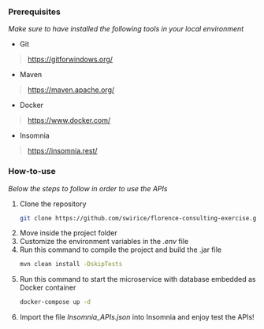 ### Prerequisites

_Make sure to have installed the following tools in your local environment_

* Git
> https://gitforwindows.org/
* Maven
> https://maven.apache.org/
* Docker
> https://www.docker.com/
* Insomnia
> https://insomnia.rest/

### How-to-use

_Below the steps to follow in order to use the APIs_

1. Clone the repository
   ```sh
   git clone https://github.com/swirice/florence-consulting-exercise.git
   ```
2. Move inside the project folder
3. Customize the environment variables in the _.env_ file
4. Run this command to compile the project and build the .jar file
   ```sh
   mvn clean install -DskipTests
   ```
5. Run this command to start the microservice with database embedded as Docker container
   ```sh
   docker-compose up -d
   ```
6. Import the file _Insomnia_APIs.json_ into Insomnia and enjoy test the APIs!
